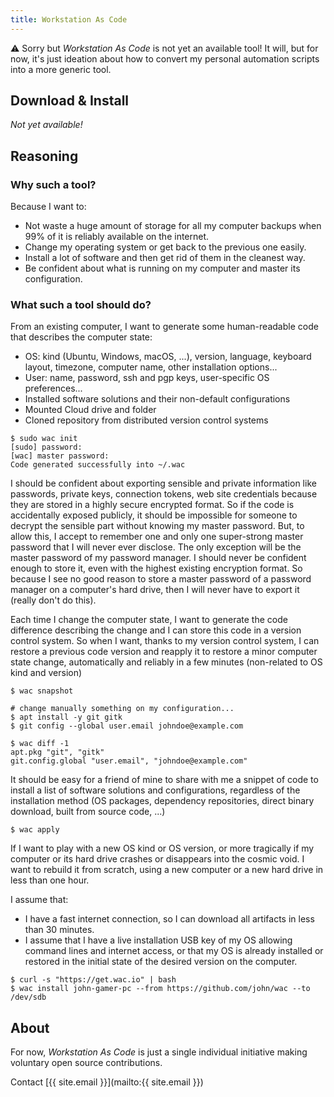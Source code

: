 ```yaml
---
title: Workstation As Code
---
```


:warning: Sorry but *Workstation As Code* is not yet an available tool!
It will, but for now, it's just ideation about how to convert my personal automation scripts into a more generic tool.

## Download & Install

_Not yet available!_

## Reasoning

### Why such a tool?

Because I want to:
* Not waste a huge amount of storage for all my computer backups when 99% of it is reliably
  available on the internet.
* Change my operating system or get back to the previous one easily.
* Install a lot of software and then get rid of them in the cleanest way.
* Be confident about what is running on my computer and master its configuration.

### What such a tool should do?
From an existing computer, I want to generate some human-readable code that describes the computer state:
* OS: kind (Ubuntu, Windows, macOS, ...), version, language, keyboard layout, timezone, computer name, other installation
  options...
* User: name, password, ssh and pgp keys, user-specific OS preferences...
* Installed software solutions and their non-default configurations
* Mounted Cloud drive and folder
* Cloned repository from distributed version control systems
```
$ sudo wac init
[sudo] password:
[wac] master password:
Code generated successfully into ~/.wac
```

I should be confident about exporting sensible and private information like passwords,  private keys, connection tokens,
web site credentials because they are stored in a highly secure encrypted format. So if the code is accidentally exposed
publicly, it should be impossible for someone to decrypt the sensible part without knowing my master password. But, to
allow this, I accept to remember one and only one super-strong master password that I will never ever disclose. The only
exception will be the master password of my password manager. I should never be confident enough to store it, even with
the highest existing encryption format. So because I see no good reason to store a master password of a password manager
on a computer's hard drive, then I will never have to export it (really don't do this).

Each time I change the computer state, I want to generate the code difference describing the change and I can store this
code in a version control system. So when I want, thanks to my version control system, I can restore a previous code
version and reapply it to restore a minor computer state change, automatically and reliably in a few minutes (non-related
to OS kind and version)
```
$ wac snapshot

# change manually something on my configuration...
$ apt install -y git gitk
$ git config --global user.email johndoe@example.com

$ wac diff -1
apt.pkg "git", "gitk"
git.config.global "user.email", "johndoe@example.com"
```

It should be easy for a friend of mine to share with me a snippet of code to install a list of software solutions and
configurations, regardless of the installation method (OS packages, dependency repositories, direct binary download,
built from source code, ...)
```
$ wac apply
```

If I want to play with a new OS kind or OS version, or more tragically if my computer or its hard drive crashes or
disappears into the cosmic void. I want to rebuild it from scratch, using a new computer or a new hard drive in less
than one hour.

I assume that:
* I have a fast internet connection, so I can download all artifacts in less than 30 minutes.
* I assume that I have a live installation USB key of my OS allowing command lines and internet access, or that my OS is already installed or restored in the initial state of the desired version on the computer.

```
$ curl -s "https://get.wac.io" | bash
$ wac install john-gamer-pc --from https://github.com/john/wac --to /dev/sdb
```

## About

For now, *Workstation As Code* is just a single individual initiative making voluntary open source contributions.

Contact [{{ site.email }}](mailto:{{ site.email }})
